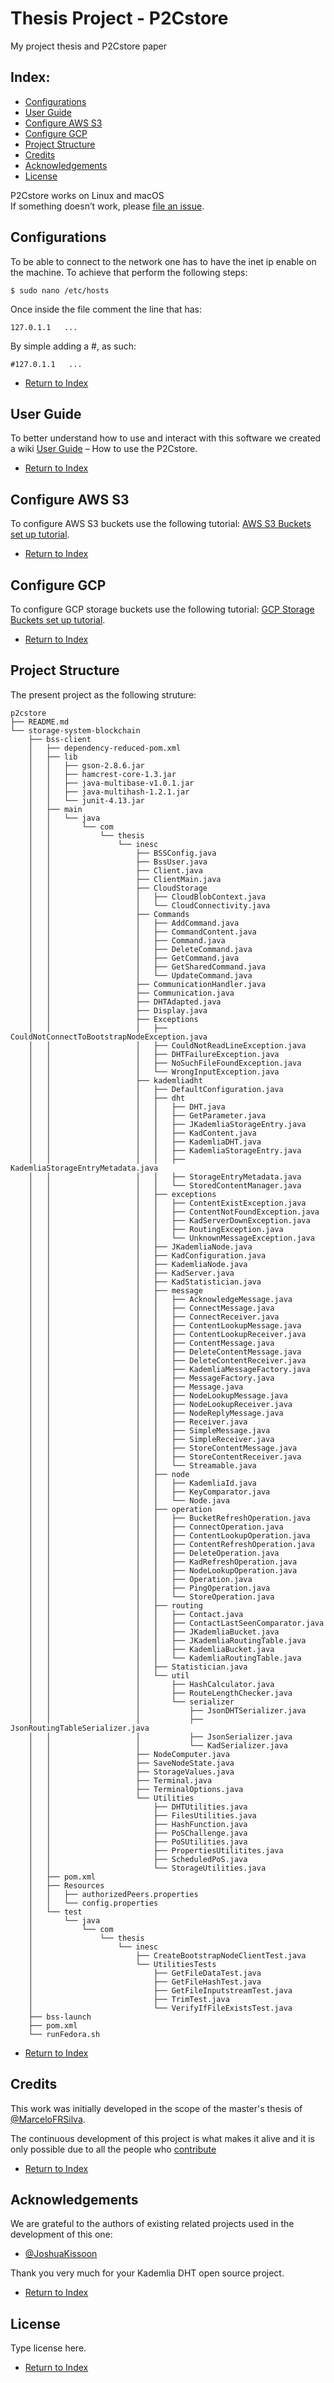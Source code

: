# Thesis Project - P2Cstore
My project thesis and P2Cstore paper

## Index:
- [Configurations](#configurations)
- [User Guide](#user-guide)
- [Configure AWS S3](#configure-aws-s3)
- [Configure GCP](#configure-gcp)
- [Project Structure](#project-structure)
- [Credits](#credits)
- [Acknowledgements](#acknowledgements)
- [License](#license)

P2Cstore works on Linux and macOS<br>
If something doesn’t work, please [file an issue](https://github.com/QualiChain/P2Cstore/issues/new).<br>

## Configurations

To be able to connect to the network one has to have the inet ip enable on the machine.
To achieve that perform the following steps:

    $ sudo nano /etc/hosts
    
Once inside the file comment the line that has:

    127.0.1.1   ...
    
By simple adding a #, as such:

    #127.0.1.1   ...    

* [Return to Index](#index)

## User Guide

To better understand how to use and interact with this software we created a wiki [User Guide](https://github.com/QualiChain/P2Cstore/blob/master/User-Guide-P2Cstore.md) – How to use the P2Cstore.

* [Return to Index](#index)

## Configure AWS S3

To configure AWS S3 buckets use the following tutorial: [AWS S3 Buckets set up tutorial](https://docs.aws.amazon.com/AmazonS3/latest/user-guide/create-configure-bucket.html).

* [Return to Index](#index)

## Configure GCP

To configure GCP storage buckets use the following tutorial: [GCP Storage Buckets set up tutorial](https://cloud.google.com/storage/docs/creating-buckets).

* [Return to Index](#index)

## Project Structure

The present project as the following struture:

```
p2cstore
├── README.md
└── storage-system-blockchain
    ├── bss-client
    │   ├── dependency-reduced-pom.xml
    │   ├── lib
    │   │   ├── gson-2.8.6.jar
    │   │   ├── hamcrest-core-1.3.jar
    │   │   ├── java-multibase-v1.0.1.jar
    │   │   ├── java-multihash-1.2.1.jar
    │   │   └── junit-4.13.jar
    │   ├── main
    │   │   └── java
    │   │       └── com
    │   │           └── thesis
    │   │               └── inesc
    │   │                   ├── BSSConfig.java
    │   │                   ├── BssUser.java
    │   │                   ├── Client.java
    │   │                   ├── ClientMain.java
    │   │                   ├── CloudStorage
    │   │                   │   ├── CloudBlobContext.java
    │   │                   │   └── CloudConnectivity.java
    │   │                   ├── Commands
    │   │                   │   ├── AddCommand.java
    │   │                   │   ├── CommandContent.java
    │   │                   │   ├── Command.java
    │   │                   │   ├── DeleteCommand.java
    │   │                   │   ├── GetCommand.java
    │   │                   │   ├── GetSharedCommand.java
    │   │                   │   └── UpdateCommand.java
    │   │                   ├── CommunicationHandler.java
    │   │                   ├── Communication.java
    │   │                   ├── DHTAdapted.java
    │   │                   ├── Display.java
    │   │                   ├── Exceptions
    │   │                   │   ├── CouldNotConnectToBootstrapNodeException.java
    │   │                   │   ├── CouldNotReadLineException.java
    │   │                   │   ├── DHTFailureException.java
    │   │                   │   ├── NoSuchFileFoundException.java
    │   │                   │   └── WrongInputException.java
    │   │                   ├── kademliadht
    │   │                   │   ├── DefaultConfiguration.java
    │   │                   │   ├── dht
    │   │                   │   │   ├── DHT.java
    │   │                   │   │   ├── GetParameter.java
    │   │                   │   │   ├── JKademliaStorageEntry.java
    │   │                   │   │   ├── KadContent.java
    │   │                   │   │   ├── KademliaDHT.java
    │   │                   │   │   ├── KademliaStorageEntry.java
    │   │                   │   │   ├── KademliaStorageEntryMetadata.java
    │   │                   │   │   ├── StorageEntryMetadata.java
    │   │                   │   │   └── StoredContentManager.java
    │   │                   │   ├── exceptions
    │   │                   │   │   ├── ContentExistException.java
    │   │                   │   │   ├── ContentNotFoundException.java
    │   │                   │   │   ├── KadServerDownException.java
    │   │                   │   │   ├── RoutingException.java
    │   │                   │   │   └── UnknownMessageException.java
    │   │                   │   ├── JKademliaNode.java
    │   │                   │   ├── KadConfiguration.java
    │   │                   │   ├── KademliaNode.java
    │   │                   │   ├── KadServer.java
    │   │                   │   ├── KadStatistician.java
    │   │                   │   ├── message
    │   │                   │   │   ├── AcknowledgeMessage.java
    │   │                   │   │   ├── ConnectMessage.java
    │   │                   │   │   ├── ConnectReceiver.java
    │   │                   │   │   ├── ContentLookupMessage.java
    │   │                   │   │   ├── ContentLookupReceiver.java
    │   │                   │   │   ├── ContentMessage.java
    │   │                   │   │   ├── DeleteContentMessage.java
    │   │                   │   │   ├── DeleteContentReceiver.java
    │   │                   │   │   ├── KademliaMessageFactory.java
    │   │                   │   │   ├── MessageFactory.java
    │   │                   │   │   ├── Message.java
    │   │                   │   │   ├── NodeLookupMessage.java
    │   │                   │   │   ├── NodeLookupReceiver.java
    │   │                   │   │   ├── NodeReplyMessage.java
    │   │                   │   │   ├── Receiver.java
    │   │                   │   │   ├── SimpleMessage.java
    │   │                   │   │   ├── SimpleReceiver.java
    │   │                   │   │   ├── StoreContentMessage.java
    │   │                   │   │   ├── StoreContentReceiver.java
    │   │                   │   │   └── Streamable.java
    │   │                   │   ├── node
    │   │                   │   │   ├── KademliaId.java
    │   │                   │   │   ├── KeyComparator.java
    │   │                   │   │   └── Node.java
    │   │                   │   ├── operation
    │   │                   │   │   ├── BucketRefreshOperation.java
    │   │                   │   │   ├── ConnectOperation.java
    │   │                   │   │   ├── ContentLookupOperation.java
    │   │                   │   │   ├── ContentRefreshOperation.java
    │   │                   │   │   ├── DeleteOperation.java
    │   │                   │   │   ├── KadRefreshOperation.java
    │   │                   │   │   ├── NodeLookupOperation.java
    │   │                   │   │   ├── Operation.java
    │   │                   │   │   ├── PingOperation.java
    │   │                   │   │   └── StoreOperation.java
    │   │                   │   ├── routing
    │   │                   │   │   ├── Contact.java
    │   │                   │   │   ├── ContactLastSeenComparator.java
    │   │                   │   │   ├── JKademliaBucket.java
    │   │                   │   │   ├── JKademliaRoutingTable.java
    │   │                   │   │   ├── KademliaBucket.java
    │   │                   │   │   └── KademliaRoutingTable.java
    │   │                   │   ├── Statistician.java
    │   │                   │   └── util
    │   │                   │       ├── HashCalculator.java
    │   │                   │       ├── RouteLengthChecker.java
    │   │                   │       └── serializer
    │   │                   │           ├── JsonDHTSerializer.java
    │   │                   │           ├── JsonRoutingTableSerializer.java
    │   │                   │           ├── JsonSerializer.java
    │   │                   │           └── KadSerializer.java
    │   │                   ├── NodeComputer.java
    │   │                   ├── SaveNodeState.java
    │   │                   ├── StorageValues.java
    │   │                   ├── Terminal.java
    │   │                   ├── TerminalOptions.java
    │   │                   └── Utilities
    │   │                       ├── DHTUtilities.java
    │   │                       ├── FilesUtilities.java
    │   │                       ├── HashFunction.java
    │   │                       ├── PoSChallenge.java
    │   │                       ├── PoSUtilities.java
    │   │                       ├── PropertiesUtilitites.java
    │   │                       ├── ScheduledPoS.java
    │   │                       └── StorageUtilities.java
    │   ├── pom.xml
    │   ├── Resources
    │   │   ├── authorizedPeers.properties
    │   │   └── config.properties
    │   └── test
    │       └── java
    │           └── com
    │               └── thesis
    │                   └── inesc
    │                       ├── CreateBootstrapNodeClientTest.java
    │                       └── UtilitiesTests
    │                           ├── GetFileDataTest.java
    │                           ├── GetFileHashTest.java
    │                           ├── GetFileInputstreamTest.java
    │                           ├── TrimTest.java
    │                           └── VerifyIfFileExistsTest.java
    ├── bss-launch
    ├── pom.xml
    └── runFedora.sh

```

* [Return to Index](#index)


## Credits

This work was initially developed in the scope of the master's thesis of [@MarceloFRSilva](https://github.com/MarceloFRSilva).

The continuous development of this project is what makes it alive and it is only  possible due to all the people who [contribute](https://github.com/QualiChain/P2Cstore/graphs/contributors)<br>

* [Return to Index](#index)

## Acknowledgements

We are grateful to the authors of existing related projects used in the development of this one:

- [@JoshuaKissoon](https://github.com/JoshuaKissoon)

Thank you very much for your Kademlia DHT open source project.

* [Return to Index](#index)

## License

Type license here.

* [Return to Index](#index)

